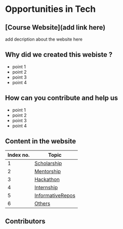 # Opportunities in Tech

## [Course Website](add link here)

add decription about the website here

## Why did we created this webiste ?

* point 1 
* point 2 
* point 3 
* point 4 

## How can you contribute and help us

* point 1 
* point 2 
* point 3 
* point 4 


## Content in the website

Index no. | Topic 
------- | --- 
1     | [Scholarship](Scholarship/scholarship.html) 
2     | [Mentorship](Mentorship/mentorship.html) 
3     | [Hackathon](Hackathon/hackathon.html) 
4     | [Internship](Internship/internship.html) 
5     | [InformativeRepos](InformativeRepos/repos.html) 
6     | [Others](Other/other.html) 


 
## Contributors



